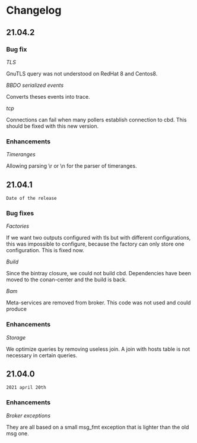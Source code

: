 # Changelog

## 21.04.2

### Bug fix

*TLS*

GnuTLS query was not understood on RedHat 8 and Centos8.

*BBDO serialized events*

Converts theses events into trace.

*tcp*

Connections can fail when many pollers establish connection to cbd. This should
be fixed with this new version.

### Enhancements

*Timeranges*

Allowing parsing \r or \n for the parser of timeranges.

## 21.04.1

`Date of the release`

### Bug fixes

*Factories*

If we want two outputs configured with tls but with different configurations,
this was impossible to configure, because the factory can only store one
configuration. This is fixed now.

*Build*

Since the bintray closure, we could not build cbd. Dependencies have been moved
to the conan-center and the build is back.

*Bam*

Meta-services are removed from broker. This code was not used and could produce

### Enhancements

*Storage*

We optimize queries by removing useless join. A join with hosts table is not
necessary in certain queries.

## 21.04.0

`2021 april 20th`

### Enhancements

*Broker exceptions*

They are all based on a small msg\_fmt exception that is lighter than the old
msg one.
